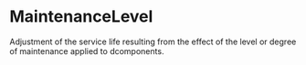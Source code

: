 MaintenanceLevel
================

Adjustment of the service life resulting from the effect of the level or degree of maintenance applied to dcomponents.
